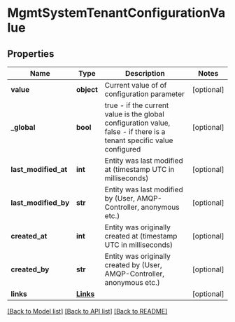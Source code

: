 # MgmtSystemTenantConfigurationValue

## Properties
Name | Type | Description | Notes
------------ | ------------- | ------------- | -------------
**value** | **object** | Current value of of configuration parameter | [optional] 
**_global** | **bool** | true - if the current value is the global configuration value, false - if there is a tenant specific value configured | [optional] 
**last_modified_at** | **int** | Entity was last modified at (timestamp UTC in milliseconds) | [optional] 
**last_modified_by** | **str** | Entity was last modified by (User, AMQP-Controller, anonymous etc.) | [optional] 
**created_at** | **int** | Entity was originally created at (timestamp UTC in milliseconds) | [optional] 
**created_by** | **str** | Entity was originally created by (User, AMQP-Controller, anonymous etc.) | [optional] 
**links** | [**Links**](Links.md) |  | [optional] 

[[Back to Model list]](../README.md#documentation-for-models) [[Back to API list]](../README.md#documentation-for-api-endpoints) [[Back to README]](../README.md)

